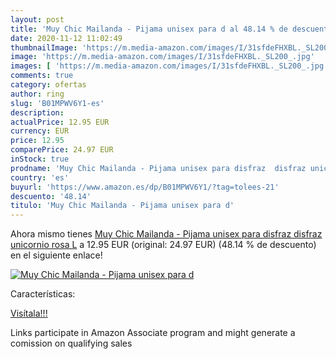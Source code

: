 ```yaml
---
layout: post
title: 'Muy Chic Mailanda - Pijama unisex para d al 48.14 % de descuento'
date: 2020-11-12 11:02:49
thumbnailImage: 'https://m.media-amazon.com/images/I/31sfdeFHXBL._SL200_.jpg'
image: 'https://m.media-amazon.com/images/I/31sfdeFHXBL._SL200_.jpg'
images: [ 'https://m.media-amazon.com/images/I/31sfdeFHXBL._SL200_.jpg' ]
comments: true
category: ofertas
author: ring
slug: 'B01MPWV6Y1-es'
description:
actualPrice: 12.95 EUR
currency: EUR
price: 12.95
comparePrice: 24.97 EUR
inStock: true
prodname: 'Muy Chic Mailanda - Pijama unisex para disfraz  disfraz unicornio rosa L'
country: 'es'
buyurl: 'https://www.amazon.es/dp/B01MPWV6Y1/?tag=tolees-21'
descuento: '48.14'
titulo: 'Muy Chic Mailanda - Pijama unisex para d'
---
```


Ahora mismo tienes [Muy Chic Mailanda - Pijama unisex para disfraz  disfraz unicornio rosa L](https://www.amazon.es/dp/B01MPWV6Y1/?tag=tolees-21) a 12.95 EUR (original: 24.97 EUR) (48.14 %  de descuento) en el siguiente enlace!

[![Muy Chic Mailanda - Pijama unisex para d](https://m.media-amazon.com/images/I/31sfdeFHXBL._SL200_.jpg)](https://www.amazon.es/dp/B01MPWV6Y1/?tag=tolees-21)

Características:


[Visítala!!!](https://www.amazon.es/dp/B01MPWV6Y1/?tag=tolees-21)

Links participate in Amazon Associate program and might generate a comission on qualifying sales

